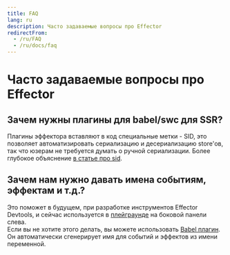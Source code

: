 ```yaml
---
title: FAQ
lang: ru
description: Часто задаваемые вопросы про Effector
redirectFrom:
  - /ru/FAQ
  - /ru/docs/faq
---
```


# Часто задаваемые вопросы про Effector

## Зачем нужны плагины для babel/swc для SSR?

Плагины эффектора вставляют в код специальные метки - SID, это позволяет автоматизировать сериализацию и десериализацию store'ов, так что юзерам не требуется думать о ручной сериализации. Более глубокое объяснение [в статье про sid](/ru/explanation/sids).

## Зачем нам нужно давать имена событиям, эффектам и т.д.?

Это поможет в будущем, при разработке инструментов Effector Devtools, и сейчас используется в [плейграунде](https://share.effector.dev) на боковой панели слева.\
Если вы не хотите этого делать, вы можете использовать [Babel плагин](https://www.npmjs.com/package/@effector/babel-plugin). Он автоматически сгенерирует имя для событий и эффектов из имени переменной.
